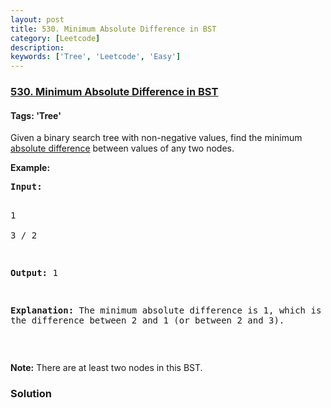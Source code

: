 ```yaml
---
layout: post
title: 530. Minimum Absolute Difference in BST
category: [Leetcode]
description: 
keywords: ['Tree', 'Leetcode', 'Easy']
---
```

### [530. Minimum Absolute Difference in BST](https://leetcode.com/problems/minimum-absolute-difference-in-bst)

#### Tags: 'Tree'

<div class="content__u3I1 question-content__JfgR"><div><p>Given a binary search tree with non-negative values, find the minimum <a href="https://en.wikipedia.org/wiki/Absolute_difference">absolute difference</a> between values of any two nodes.</p>
<p><b>Example:</b></p>
<pre><b>Input:</b>

   1
    \
     3
    /
   2

<b>Output:</b>
1

<b>Explanation:</b>
The minimum absolute difference is 1, which is the difference between 2 and 1 (or between 2 and 3).
</pre>
<p> </p>
<p><b>Note:</b> There are at least two nodes in this BST.</p></div></div>

### Solution
